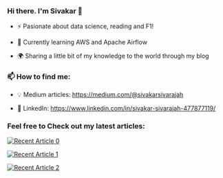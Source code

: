 ### Hi there. I'm Sivakar 👋

- ⚡ Pasionate about data science, reading and F1!

- 🌱 Currently learning AWS and Apache Airflow

- 🌍 Sharing a little bit of my knowledge to the world through my blog

### 📫 How to find me:

- 💡 Medium articles: https://medium.com/@sivakarsivarajah

- 🏢 LinkedIn: https://www.linkedin.com/in/sivakar-sivarajah-477877119/


### Feel free to Check out my latest articles:

<a target="_blank" href="https://github-readme-medium-recent-article.vercel.app/medium/@sivakarsivarajah/0"><img src="https://github-readme-medium-recent-article.vercel.app/medium/@sivakarsivarajah/0" alt="Recent Article 0"> 
  
<a target="_blank" href="https://github-readme-medium-recent-article.vercel.app/medium/@sivakarsivarajah/1"><img src="https://github-readme-medium-recent-article.vercel.app/medium/@sivakarsivarajah/1" alt="Recent Article 1"> 

<a target="_blank" href="https://github-readme-medium-recent-article.vercel.app/medium/@sivakarsivarajah/2"><img src="https://github-readme-medium-recent-article.vercel.app/medium/@sivakarsivarajah/2" alt="Recent Article 2">
  

<!--
**sivakar94/sivakar94** is a ✨ _special_ ✨ repository because its `README.md` (this file) appears on your GitHub profile.

Here are some ideas to get you started:

- 🔭 I’m currently working on ...
- 🌱 I’m currently learning ...
- 👯 I’m looking to collaborate on ...
- 🤔 I’m looking for help with ...
- 💬 Ask me about ...
- 📫 How to reach me: ...
- 😄 Pronouns: ...
- ⚡ Fun fact: ...
-->
